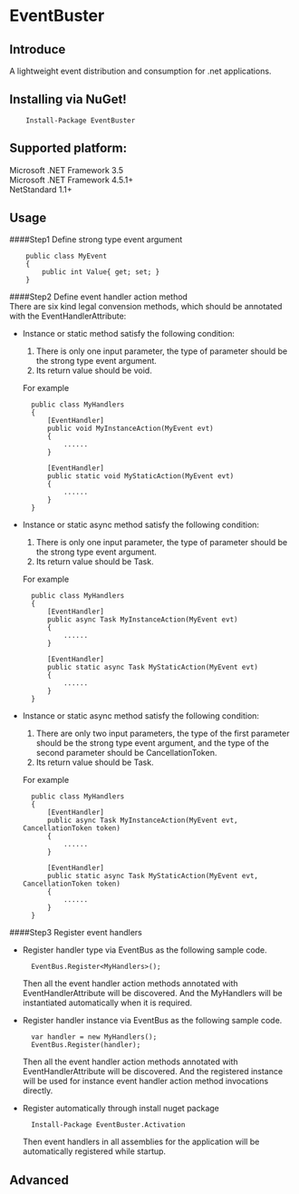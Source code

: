 EventBuster
===========
Introduce
--------
A lightweight event distribution and consumption for .net applications.

Installing via NuGet!
-----
        Install-Package EventBuster
Supported platform:
------------------
Microsoft .NET Framework 3.5<br/>
Microsoft .NET Framework 4.5.1+<br/>
NetStandard 1.1+

Usage
-----
####Step1 Define strong type event argument

        public class MyEvent
        {
            public int Value{ get; set; }
        }

####Step2 Define event handler action method<br/>
There are six kind legal convension methods, which should be annotated with the EventHandlerAttribute:

* Instance or static method satisfy the following condition:
  1. There is only one input parameter, the type of parameter should be the strong type event argument.
  2. Its return value should be void. 
  
    For example

        public class MyHandlers
        {
            [EventHandler]
            public void MyInstanceAction(MyEvent evt)
            {
                ......
            }

            [EventHandler]
            public static void MyStaticAction(MyEvent evt)
            {
                ......
            }
        }
* Instance or static async method satisfy the following condition:
  1. There is only one input parameter, the type of parameter should be the strong type event argument.
  2. Its return value should be Task. 
  
    For example

        public class MyHandlers
        {
            [EventHandler]
            public async Task MyInstanceAction(MyEvent evt)
            {
                ......
            }

            [EventHandler]
            public static async Task MyStaticAction(MyEvent evt)
            {
                ......
            }
        }
* Instance or static async method satisfy the following condition:
  1. There are only two input parameters, the type of the first parameter should be the strong type event argument, 
     and the type of the second parameter should be CancellationToken.
  2. Its return value should be Task. 
  
    For example

        public class MyHandlers
        {
            [EventHandler]
            public async Task MyInstanceAction(MyEvent evt, CancellationToken token)
            {
                ......
            }

            [EventHandler]
            public static async Task MyStaticAction(MyEvent evt, CancellationToken token)
            {
                ......
            }
        }
####Step3 Register event handlers
* Register handler type via EventBus as the following sample code.

        EventBus.Register<MyHandlers>();

  Then all the event handler action methods annotated with EventHandlerAttribute will be discovered. 
  And the MyHandlers will be instantiated automatically when it is required.
* Register handler instance via EventBus as the following sample code.

        var handler = new MyHandlers();
        EventBus.Register(handler);
  Then all the event handler action methods annotated with EventHandlerAttribute will be discovered. 
  And the registered instance will be used for instance event handler action method invocations directly.
* Register automatically through install nuget package 

        Install-Package EventBuster.Activation
  Then event handlers in all assemblies for the application will be automatically registered while startup.

Advanced
--------
